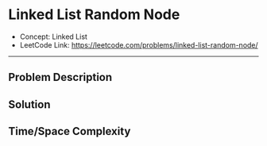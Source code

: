 # Linked List Random Node

- Concept: Linked List
- LeetCode Link: https://leetcode.com/problems/linked-list-random-node/

---

## Problem Description

## Solution

## Time/Space Complexity

